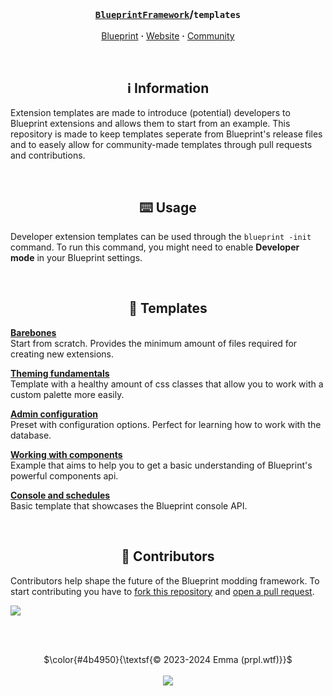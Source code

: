 <!-- Header -->
<br/><h3 align="center"><a href="https://github.com/BlueprintFramework"><code>BlueprintFramework</code></a>/<code>templates</code></h3>
<p align="center">
  <a href="https://github.com/BlueprintFramework/main">Blueprint</a> <b>·</b>
  <a href="https://blueprint.zip">Website</a> <b>·</b>
  <a href="https://discord.gg/CUwHwv6xRe">Community</a>
</p>



<!-- Information -->
<br/><h2 align="center">ℹ️ Information</h2>

Extension templates are made to introduce (potential) developers to Blueprint extensions and allows them to start from an example. This repository is made to keep templates seperate from Blueprint's release files and to easely allow for community-made templates through pull requests and contributions.



<!-- Usage -->
<br/><h2 align="center">⌨️ Usage</h2>

Developer extension templates can be used through the `blueprint -init` command. To run this command, you might need to enable **Developer mode** in your Blueprint settings.



<!-- Templates -->
<br/><h2 align="center">📘 Templates</h2>

**[Barebones](https://github.com/BlueprintFramework/templates/tree/main/0)**\
Start from scratch. Provides the minimum amount of files required for creating new extensions.

**[Theming fundamentals](https://github.com/BlueprintFramework/templates/tree/main/1)**\
Template with a healthy amount of css classes that allow you to work with a custom palette more easily.

**[Admin configuration](https://github.com/BlueprintFramework/templates/tree/main/2)**\
Preset with configuration options. Perfect for learning how to work with the database.

**[Working with components](https://github.com/BlueprintFramework/templates/tree/main/3)**\
Example that aims to help you to get a basic understanding of Blueprint's powerful components api.

**[Console and schedules](https://github.com/BlueprintFramework/templates/tree/main/4)**\
Basic template that showcases the Blueprint console API.


<!-- Contributors -->
<br/><h2 align="center">👥 Contributors</h2>

Contributors help shape the future of the Blueprint modding framework. To start contributing you have to [fork this repository](https://github.com/blueprintFramework/templates/fork) and [open a pull request](https://github.com/BlueprintFramework/templates/compare).

<a href="https://github.com/BlueprintFramework/templates/graphs/contributors">
  <img src="https://contrib.rocks/image?repo=BlueprintFramework/templates" />
</a>



<br/><br/>
<p align="center">
  $\color{#4b4950}{\textsf{© 2023-2024 Emma (prpl.wtf)}}$
  <br/><br/><img src="https://github.com/BlueprintFramework/framework/assets/103201875/a04ba717-fb6c-4bb6-9cd2-71643c0b659b"/>
</p>

